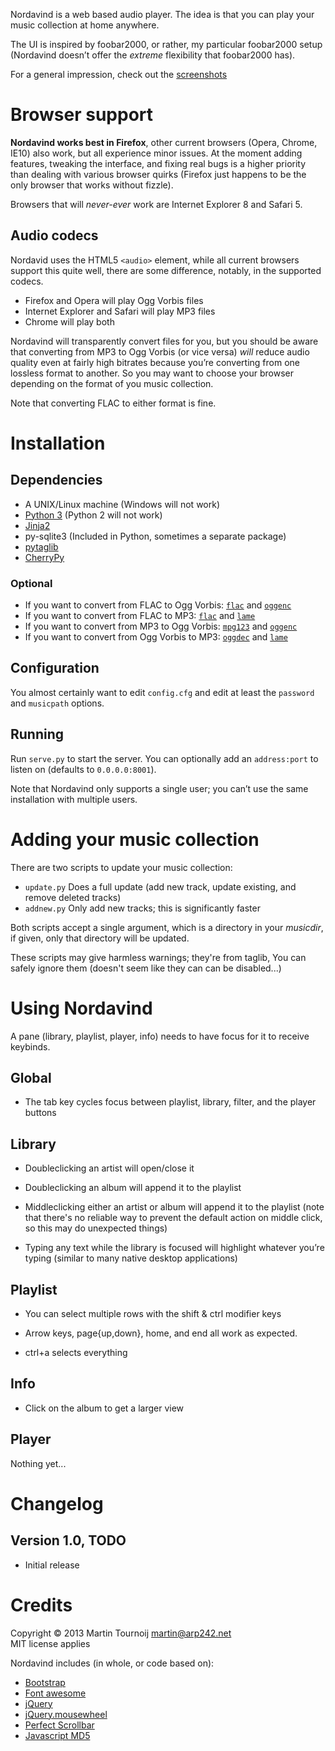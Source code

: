 Nordavind is a web based audio player. The idea is that you can play your music
collection at home anywhere.

The UI is inspired by foobar2000, or rather, my particular foobar2000 setup
(Nordavind doesn’t offer the *extreme* flexibility that foobar2000 has).

For a general impression, check out the [screenshots](https://bitbucket.org/Carpetsmoker/nordavind/wiki/Home)


Browser support
===============
**Nordavind works best in Firefox**, other current browsers (Opera, Chrome, IE10)
also work, but all experience minor issues. At the moment adding features,
tweaking the interface, and fixing real bugs is a higher priority than dealing
with various browser quirks (Firefox just happens to be the only browser that
works without fizzle).

Browsers that will *never-ever* work are Internet Explorer 8 and Safari 5.


Audio codecs
------------
Nordavid uses the HTML5 `<audio>` element, while all current browsers support
this quite well, there are some difference, notably, in the supported codecs.

- Firefox and Opera will play Ogg Vorbis files
- Internet Explorer and Safari will play MP3 files
- Chrome will play both

Nordavind will transparently convert files for you, but you should be aware that
converting from MP3 to Ogg Vorbis (or vice versa) *will* reduce audio quality
even at fairly high bitrates because you’re converting from one lossless format
to another. So you may want to choose your browser depending on the format of
you music collection.

Note that converting FLAC to either format is fine.


Installation
============

Dependencies
------------
- A UNIX/Linux machine (Windows will not work)
- [Python 3](http://python.org/) (Python 2 will not work)
- [Jinja2](http://jinja.pocoo.org/docs/)
- py-sqlite3 (Included in Python, sometimes a separate package)
- [pytaglib](https://pypi.python.org/pypi/pytaglib)
- [CherryPy](http://www.cherrypy.org/)


### Optional
- If you want to convert from FLAC to Ogg Vorbis: [`flac`][flac] and [`oggenc`][vorbis]
- If you want to convert from FLAC to MP3: [`flac`][flac] and [`lame`][lame]
- If you want to convert from MP3 to Ogg Vorbis: [`mpg123`][mpg123] and [`oggenc`][vorbis]
- If you want to convert from Ogg Vorbis to MP3: [`oggdec`][vorbis] and [`lame`][lame]

[flac]: http://xiph.org/flac/
[vorbis]: http://www.vorbis.com/
[mpg123]: http://mpg123.org/
[lame]: http://lame.sourceforge.net/


Configuration
-------------
You almost certainly want to edit `config.cfg` and edit at least the `password`
and `musicpath` options.


Running
-------
Run `serve.py` to start the server. You can optionally add an `address:port`
to listen on (defaults to `0.0.0.0:8001`).

Note that Nordavind only supports a single user; you can’t use the same
installation with multiple users.


Adding your music collection
============================
There are two scripts to update your music collection:

- `update.py` Does a full update (add new track, update existing, and remove
  deleted tracks)
- `addnew.py` Only add new tracks; this is significantly faster

Both scripts accept a single argument, which is a directory in your _musicdir_,
if given, only that directory will be updated.

These scripts may give harmless warnings; they're from taglib, You can safely
ignore them (doesn't seem like they can can be disabled...)


Using Nordavind
===============
A pane (library, playlist, player, info) needs to have focus for it to receive
keybinds.


Global
------
- The tab key cycles focus between playlist, library, filter, and the player
  buttons


Library
-------
- Doubleclicking an artist will open/close it

- Doubleclicking an album will append it to the playlist

- Middleclicking either an artist or album will append it to the playlist (note
  that there's no reliable way to prevent the default action on middle click, so
  this may do unexpected things)

- Typing any text while the library is focused will highlight whatever you’re
  typing (similar to many native desktop applications)


Playlist
--------
- You can select multiple rows with the shift & ctrl modifier keys

- Arrow keys, page{up,down}, home, and end all work as expected.

- ctrl+a selects everything


Info
----
- Click on the album to get a larger view


Player
------
Nothing yet...


Changelog
=========
Version 1.0, TODO
-----------------
- Initial release


Credits
=======
Copyright © 2013 Martin Tournoij <martin@arp242.net>  
MIT license applies

Nordavind includes (in whole, or code based on):

- [Bootstrap](http://getbootstrap.com/)
- [Font awesome](http://fortawesome.github.io/Font-Awesome/)
- [jQuery](http://jquery.com/)
- [jQuery.mousewheel](http://brandonaaron.net)
- [Perfect Scrollbar](http://github.com/noraesae)
- [Javascript MD5](http://pajhome.org.uk/crypt/md5/md5.html)
